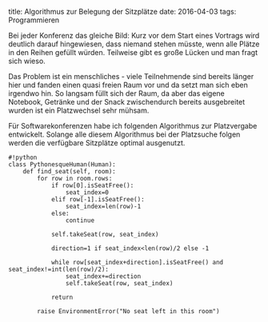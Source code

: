 title: Algorithmus zur Belegung der Sitzplätze
date: 2016-04-03
tags: Programmieren

Bei jeder Konferenz das gleiche Bild: Kurz vor dem Start eines Vortrags wird deutlich darauf hingewiesen, dass niemand
stehen müsste, wenn alle Plätze in den Reihen gefüllt würden. Teilweise gibt es große Lücken und man fragt sich wieso.

Das Problem ist ein menschliches - viele Teilnehmende sind bereits länger hier und fanden einen quasi freien Raum vor und
da setzt man sich eben irgendwo hin. So langsam füllt sich der Raum, da aber das eigene Notebook, Getränke und der Snack
zwischendurch bereits ausgebreitet wurden ist ein Platzwechsel sehr mühsam.

Für Softwarekonferenzen habe ich folgenden Algorithmus zur Platzvergabe entwickelt. Solange alle diesem Algorithmus bei
der Platzsuche folgen werden die verfügbare Sitzplätze optimal ausgenutzt.

    #!python
    class PythonesqueHuman(Human):
        def find_seat(self, room):
            for row in room.rows:
                if row[0].isSeatFree():
                    seat_index=0
                elif row[-1].isSeatFree():
                    seat_index=len(row)-1
                else:
                    continue

                self.takeSeat(row, seat_index)

                direction=1 if seat_index<len(row)/2 else -1

                while row[seat_index+direction].isSeatFree() and seat_index!=int(len(row)/2):
                    seat_index+=direction
                    self.takeSeat(row, seat_index)

                return
                     
            raise EnvironmentError("No seat left in this room") 
